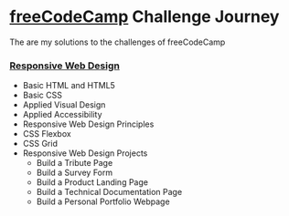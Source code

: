 # [freeCodeCamp](https://www.freecodecamp.org/) Challenge Journey

The are my solutions to the challenges of freeCodeCamp

### [Responsive Web Design](https://www.freecodecamp.org/learn/responsive-web-design/)

- Basic HTML and HTML5
- Basic CSS
- Applied Visual Design
- Applied Accessibility
- Responsive Web Design Principles
- CSS Flexbox
- CSS Grid
- Responsive Web Design Projects
	- Build a Tribute Page
	- Build a Survey Form
	- Build a Product Landing Page
	- Build a Technical Documentation Page
	- Build a Personal Portfolio Webpage